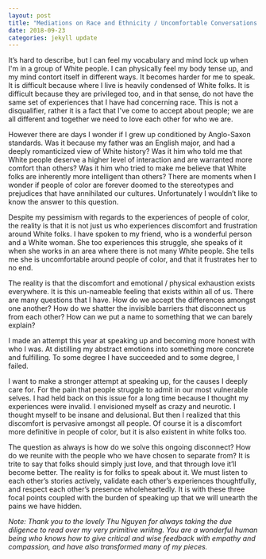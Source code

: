 ```yaml
---
layout: post
title: "Mediations on Race and Ethnicity / Uncomfortable Conversations / Looking Forward"
date: 2018-09-23
categories: jekyll update
---
```


It’s hard to describe, but I can feel my vocabulary and mind lock up when I'm in a group of White people. I can physically feel my body tense up, and my mind contort itself in different ways. It becomes harder for me to speak. It is difficult because where I live is heavily condensed of White folks. It is difficult because they are privileged too, and in that sense, do not have the same set of experiences that I have had concerning race. This is not a disqualifier, rather it is a fact that I've come to accept about people; we are all different and together we need to love each other for who we are.

However there are days I wonder if I grew up conditioned by Anglo-Saxon standards. Was it because my father was an English major, and had a deeply romanticized view of White history? Was it him who told me that White people deserve a higher level of interaction and are warranted more comfort than others? Was it him who tried to make me believe that White folks are inherently more intelligent than others? There are moments when I wonder if people of color are forever doomed to the stereotypes and prejudices that have annihilated our cultures. Unfortunately I wouldn’t like to know the answer to this question.

Despite my pessimism with regards to the experiences of people of color, the reality is that it is not just us who experiences discomfort and frustration around White folks. I have spoken to my friend, who is a wonderful person and a White woman. She too experiences this struggle, she speaks of it when she works in an area where there is not many White people. She tells me she is uncomfortable around people of color, and that it frustrates her to no end.

The reality is that the discomfort and emotional / physical exhaustion exists everywhere. It is this un-nameable feeling that exists within all of us. There are many questions that I have. How do we accept the differences amongst one another? How do we shatter the invisible barriers that disconnect us from each other? How can we put a name to something that we can barely explain?

I made an attempt this year at speaking up and becoming more honest with who I was. At distilling my abstract emotions into something more concrete and fulfilling. To some degree I have succeeded and to some degree, I failed. 

I want to make a stronger attempt at speaking up, for the causes I deeply care for. For the pain that people struggle to admit in our most vulnerable selves. I had held back on this issue for a long time because I thought my experiences were invalid. I envisioned myself as crazy and neurotic. I thought myself to be insane and delusional. But then I realized that this discomfort is pervasive amongst all people. Of course it is a discomfort more definitive in people of color, but it is also existent in white folks too.

The question as always is how do we solve this ongoing disconnect? How do we reunite with the people who we have chosen to separate from? It is trite to say that folks should simply just love, and that through love it’ll become better. The reality is for folks to speak about it. We must listen to each other’s stories actively, validate each other’s experiences thoughtfully, and respect each other’s presence wholeheartedly. It is with these three focal points coupled with the burden of speaking up that we will unearth the pains we have hidden.

*Note: Thank you to the lovely Thu Nguyen for always taking the due diligence to read over my very primitive wriitng. You are a wonderful human being who knows how to give critical and wise feedback with empathy and compassion, and have also transformed many of my pieces.*
